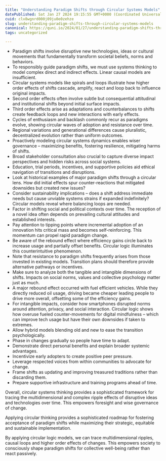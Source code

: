 ```yaml
---
title: "Understanding Paradigm Shifts through Circular Systems Models"
datePublished: Sat Jan 27 2024 19:15:55 GMT+0000 (Coordinated Universal Time)
cuid: clv8wgnrd000j09ju0e0zehze
slug: understanding-paradigm-shifts-through-circular-systems-models
canonical: https://quni.io/2024/01/27/understanding-paradigm-shifts-through-circular-systems-models/
tags: uncategorized

---
```


*   Paradigm shifts involve disruptive new technologies, ideas or cultural movements that fundamentally transform societal beliefs, norms and behaviors.
*   To responsibly guide paradigm shifts, we must use systems thinking to model complex direct and indirect effects. Linear causal models are insufficient.
*   Circular systems models like spirals and loops illustrate how higher order effects of shifts cascade, amplify, react and loop back to influence original impacts.
*   Second order effects often involve subtle but consequential attitudinal and institutional shifts beyond initial surface impacts.
*   Third order effects arise as adaptations and counterbalances to shifts create feedback loops and new interactions with early effects.
*   Cycles of enthusiasm and backlash commonly recur as paradigms evolve, showing circular waves of adoption and resistance over time.
*   Regional variations and generational differences cause pluralistic, decentralized evolution rather than uniform outcomes.
*   Proactively modeling circular systems dynamics enables wiser governance – maximizing benefits, fostering resilience, mitigating harms of shifts.
*   Broad stakeholder consultation also crucial to capture diverse impact perspectives and hidden risks across social systems.
*   Education, trial periods, incentives, and supportive policies aid ethical navigation of transitions and disruptions.
*   Look at historical examples of major paradigm shifts through a circular lens. How did initial effects spur counter-reactions that mitigated downsides but created new issues?
*   Consider sustainability implications – does a shift address immediate needs but cause unviable systems strains if expanded indefinitely? Circular models reveal where balancing loops are needed.
*   Factor in shifting social and political contexts over time. The reception of a novel idea often depends on prevailing cultural attitudes and established interests.
*   Pay attention to tipping points where incremental adoption of an innovation hits critical mass and becomes self-reinforcing. This momentum can propel rapid paradigm change.
*   Be aware of the rebound effect where efficiency gains circle back to increase usage and partially offset benefits. Circular logic illuminates this counterintuitive phenomenon.
*   Note that resistance to paradigm shifts frequently arises from those invested in existing models. Transition plans should therefore provide alternative pathways or incentives.
*   Make sure to analyze both the tangible and intangible dimensions of shifts. Impacts on social norms, values and collective psychology matter just as much.
*   A major rebound effect occurred with fuel efficient vehicles. While they directly reduced oil usage, driving became cheaper leading people to drive more overall, offsetting some of the efficiency gains.
*   For intangible impacts, consider how smartphones disrupted norms around attention, privacy, and social interaction. Circular logic shows how overuse fueled counter-movements for digital mindfulness – which can improve tech usage but have their own downsides if taken to extremes.
*   Allow hybrid models blending old and new to ease the transition psychologically.
*   Phase in changes gradually so people have time to adapt.
*   Demonstrate direct personal benefits and explain broader systemic advantages.
*   Incentivize early adopters to create positive peer pressure.
*   Leverage respected voices from within communities to advocate for change.
*   Frame shifts as updating and improving treasured traditions rather than discarding them.
*   Prepare supportive infrastructure and training programs ahead of time.

Overall, circular systems thinking provides a sophisticated framework for tracing the multidimensional and complex ripple effects of disruptive ideas and technologies over time. This empowers foresight and wise governance of change.

Applying circular thinking provides a sophisticated roadmap for fostering acceptance of paradigm shifts while maximizing their strategic, equitable and sustainable implementation.

By applying circular logic models, we can trace multidimensional ripples, causal loops and higher order effects of changes. This empowers society to consciously shape paradigm shifts for collective well-being rather than react passively.